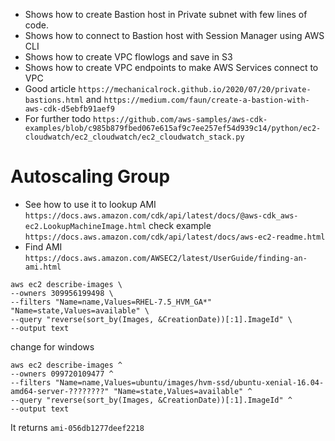 * Shows how to create Bastion host in Private subnet with few lines of code.
* Shows how to connect to Bastion host with Session Manager using AWS CLI
* Shows how to create VPC flowlogs and save in S3
* Shows how to create VPC endpoints to make AWS Services connect to VPC
* Good article `https://mechanicalrock.github.io/2020/07/20/private-bastions.html` and `https://medium.com/faun/create-a-bastion-with-aws-cdk-d5ebfb91aef9`
* For further todo `https://github.com/aws-samples/aws-cdk-examples/blob/c985b879fbed067e615af9c7ee257ef54d939c14/python/ec2-cloudwatch/ec2_cloudwatch/ec2_cloudwatch_stack.py`
# Autoscaling Group
* See how to use it to lookup AMI `https://docs.aws.amazon.com/cdk/api/latest/docs/@aws-cdk_aws-ec2.LookupMachineImage.html` check example `https://docs.aws.amazon.com/cdk/api/latest/docs/aws-ec2-readme.html`
* Find AMI `https://docs.aws.amazon.com/AWSEC2/latest/UserGuide/finding-an-ami.html`

`aws ec2 describe-images \`      
    `--owners 309956199498 \`     
    `--filters "Name=name,Values=RHEL-7.5_HVM_GA*" "Name=state,Values=available" \`  
    `--query "reverse(sort_by(Images, &CreationDate))[:1].ImageId" \`      
    `--output text`      

change for windows

`aws ec2 describe-images ^`  
    `--owners 099720109477 ^`  
    `--filters "Name=name,Values=ubuntu/images/hvm-ssd/ubuntu-xenial-16.04-amd64-server-????????" "Name=state,Values=available" ^`  
    `--query "reverse(sort_by(Images, &CreationDate))[:1].ImageId" ^`  
    `--output text`  

It returns
`ami-056db1277deef2218`

